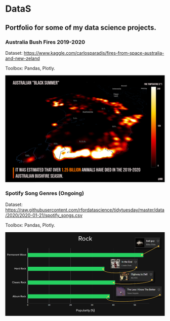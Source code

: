 # DataS
<h2>Portfolio for some of my data science projects.</h2>


<h3>Australia Bush Fires 2019-2020</h3>

Dataset: https://www.kaggle.com/carlosparadis/fires-from-space-australia-and-new-zeland

Toolbox: Pandas, Plotly.

![](dataviz/AustralianBlackSummer/BlackSummerDensity4.png)

<h3>Spotify Song Genres (Ongoing)</h3>

Dataset: https://raw.githubusercontent.com/rfordatascience/tidytuesday/master/data/2020/2020-01-21/spotify_songs.csv

Toolbox: Pandas, Plotly.

![](dataviz/AustralianBlackSummer/Rock.png)
